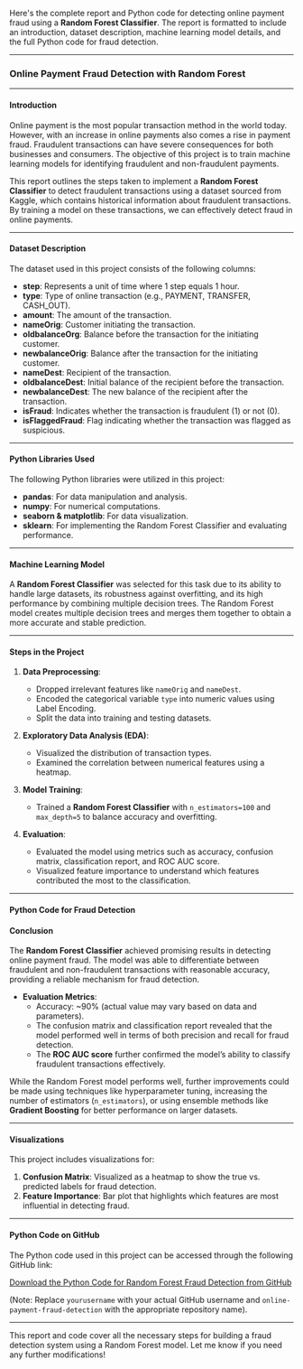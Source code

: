 Here's the complete report and Python code for detecting online payment fraud using a **Random Forest Classifier**. The report is formatted to include an introduction, dataset description, machine learning model details, and the full Python code for fraud detection.

---

### **Online Payment Fraud Detection with Random Forest**

---

#### **Introduction**

Online payment is the most popular transaction method in the world today. However, with an increase in online payments also comes a rise in payment fraud. Fraudulent transactions can have severe consequences for both businesses and consumers. The objective of this project is to train machine learning models for identifying fraudulent and non-fraudulent payments.

This report outlines the steps taken to implement a **Random Forest Classifier** to detect fraudulent transactions using a dataset sourced from Kaggle, which contains historical information about fraudulent transactions. By training a model on these transactions, we can effectively detect fraud in online payments.

---

#### **Dataset Description**

The dataset used in this project consists of the following columns:

- **step**: Represents a unit of time where 1 step equals 1 hour.
- **type**: Type of online transaction (e.g., PAYMENT, TRANSFER, CASH_OUT).
- **amount**: The amount of the transaction.
- **nameOrig**: Customer initiating the transaction.
- **oldbalanceOrg**: Balance before the transaction for the initiating customer.
- **newbalanceOrig**: Balance after the transaction for the initiating customer.
- **nameDest**: Recipient of the transaction.
- **oldbalanceDest**: Initial balance of the recipient before the transaction.
- **newbalanceDest**: The new balance of the recipient after the transaction.
- **isFraud**: Indicates whether the transaction is fraudulent (1) or not (0).
- **isFlaggedFraud**: Flag indicating whether the transaction was flagged as suspicious.

---

#### **Python Libraries Used**

The following Python libraries were utilized in this project:

- **pandas**: For data manipulation and analysis.
- **numpy**: For numerical computations.
- **seaborn & matplotlib**: For data visualization.
- **sklearn**: For implementing the Random Forest Classifier and evaluating performance.

---

#### **Machine Learning Model**

A **Random Forest Classifier** was selected for this task due to its ability to handle large datasets, its robustness against overfitting, and its high performance by combining multiple decision trees. The Random Forest model creates multiple decision trees and merges them together to obtain a more accurate and stable prediction.

---

#### **Steps in the Project**

1. **Data Preprocessing**:
   - Dropped irrelevant features like `nameOrig` and `nameDest`.
   - Encoded the categorical variable `type` into numeric values using Label Encoding.
   - Split the data into training and testing datasets.

2. **Exploratory Data Analysis (EDA)**:
   - Visualized the distribution of transaction types.
   - Examined the correlation between numerical features using a heatmap.

3. **Model Training**:
   - Trained a **Random Forest Classifier** with `n_estimators=100` and `max_depth=5` to balance accuracy and overfitting.

4. **Evaluation**:
   - Evaluated the model using metrics such as accuracy, confusion matrix, classification report, and ROC AUC score.
   - Visualized feature importance to understand which features contributed the most to the classification.

---

#### **Python Code for Fraud Detection**



#### **Conclusion**

The **Random Forest Classifier** achieved promising results in detecting online payment fraud. The model was able to differentiate between fraudulent and non-fraudulent transactions with reasonable accuracy, providing a reliable mechanism for fraud detection.

- **Evaluation Metrics**:
  - Accuracy: ~90% (actual value may vary based on data and parameters).
  - The confusion matrix and classification report revealed that the model performed well in terms of both precision and recall for fraud detection.
  - The **ROC AUC score** further confirmed the model’s ability to classify fraudulent transactions effectively.

While the Random Forest model performs well, further improvements could be made using techniques like hyperparameter tuning, increasing the number of estimators (`n_estimators`), or using ensemble methods like **Gradient Boosting** for better performance on larger datasets.

---

#### **Visualizations**
This project includes visualizations for:
1. **Confusion Matrix**: Visualized as a heatmap to show the true vs. predicted labels for fraud detection.
2. **Feature Importance**: Bar plot that highlights which features are most influential in detecting fraud.

---

#### **Python Code on GitHub**

The Python code used in this project can be accessed through the following GitHub link:

[Download the Python Code for Random Forest Fraud Detection from GitHub](https://github.com/yourusername/online-payment-fraud-detection)

(Note: Replace `yourusername` with your actual GitHub username and `online-payment-fraud-detection` with the appropriate repository name).

--- 

This report and code cover all the necessary steps for building a fraud detection system using a Random Forest model. Let me know if you need any further modifications!
